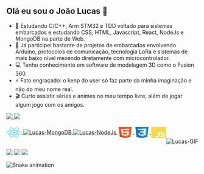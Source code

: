 ## Olá eu sou o João Lucas 👋

- 🌱 Estudando  C/C++, Arm STM32  e TDD voltado para sistemas embarcados e estudando  CSS, HTML, Javascript, React, NodeJs e MongoDB na parte de Web. 
- 🔩 Já participei bastante de projetos de embarcados envolvendo Arduino, protocolos de comunicação, tecnologia LoRa e sistemas de mais baixo nível mexendo diretamente com microcontrolador. 
- 💻 Tenho conhecimento em software de modelagem 3D como o Fusion 360.
- ⚡ Fato engraçado: o kenp do user só faz parte da minha imaginação e não do meu nome real.
- 🎬 Curto assistir séries e animes no meu tempo livre, além de jogar algum jogo com os amigos.
<div>
  <a href="https://github.com/lucaskenp">
  <img height="180em" src="https://github-readme-stats.vercel.app/api?username=lucaskenp&show_icons=true&theme=vision-friendly-dark&include_all_commits=true&count_private=true"/>
  <img height="180em" src="https://github-readme-stats.vercel.app/api/top-langs/?username=lucaskenp&layout=compact&langs_count=7&theme=vision-friendly-dark"/>
</div>
  
<div style="display: inline_block"><br>
  <img align="center" alt="Lucas-React" height="30" width="40" src="https://raw.githubusercontent.com/devicons/devicon/master/icons/react/react-original.svg">
  <img align="center" alt="Lucas-MongoDB" height="30" width="40" src="https://img.icons8.com/color/48/000000/mongodb.png"/>
  <img align="center" alt="Lucas-NodeJs" height="30" width="40" src="https://img.icons8.com/color/50/000000/nodejs.png"/>
  <img align="center" alt="Lucas-HTML" height="30" width="40" src="https://raw.githubusercontent.com/devicons/devicon/master/icons/html5/html5-original.svg">
  <img align="center" alt="Lucas-CSS" height="30" width="40" src="https://raw.githubusercontent.com/devicons/devicon/master/icons/css3/css3-original.svg">
  <img align="center" alt="Lucas-Js" height="30" width="40" src="https://raw.githubusercontent.com/devicons/devicon/master/icons/javascript/javascript-plain.svg">
  <img align="right" alt="Lucas-GIF" src="https://media.discordapp.net/attachments/530081636348592130/877010609533767751/ezgif.com-resize_1.gif">
  
</div>
  
##
<div> 
  <a href="https://www.instagram.com/lucaskenp/" target="_blank"><img src="https://img.shields.io/badge/-Instagram-%23E4405F?style=for-the-badge&logo=instagram&logoColor=white" target="_blank"></a>
  <a href = "mailto:lucasmonteirolima17@gmail.com"><img src="https://img.shields.io/badge/-Gmail-%23333?style=for-the-badge&logo=gmail&logoColor=white" target="_blank"></a>
  <a href="https://www.linkedin.com/in/lucas-lima-659098215/" target="_blank"><img src="https://img.shields.io/badge/-LinkedIn-%230077B5?style=for-the-badge&logo=linkedin&logoColor=white" target="_blank"></a>
 
![Snake animation](https://github.com/lucaskenp/lucaskenp/blob/output/github-contribution-grid-snake.svg)
  
</div>

